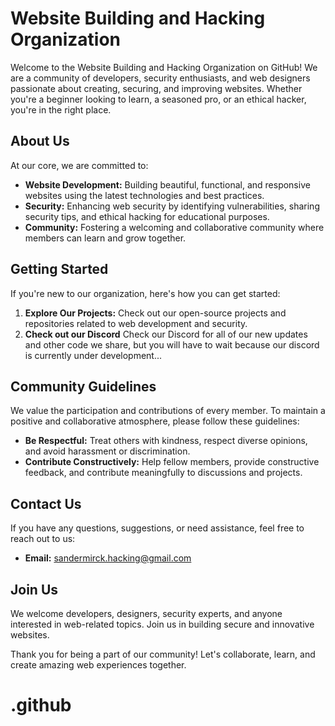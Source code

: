 # Website Building and Hacking Organization

Welcome to the Website Building and Hacking Organization on GitHub! We are a community of developers, security enthusiasts, and web designers passionate about creating, securing, and improving websites. Whether you're a beginner looking to learn, a seasoned pro, or an ethical hacker, you're in the right place.

## About Us

At our core, we are committed to:

- **Website Development:** Building beautiful, functional, and responsive websites using the latest technologies and best practices.
- **Security:** Enhancing web security by identifying vulnerabilities, sharing security tips, and ethical hacking for educational purposes.
- **Community:** Fostering a welcoming and collaborative community where members can learn and grow together.

## Getting Started

If you're new to our organization, here's how you can get started:

1. **Explore Our Projects:** Check out our open-source projects and repositories related to web development and security.
1. **Check out our Discord** Check our Discord for all of our new updates and other code we share, but you will have to wait because our discord is currently under development...


## Community Guidelines

We value the participation and contributions of every member. To maintain a positive and collaborative atmosphere, please follow these guidelines:

- **Be Respectful:** Treat others with kindness, respect diverse opinions, and avoid harassment or discrimination.
- **Contribute Constructively:** Help fellow members, provide constructive feedback, and contribute meaningfully to discussions and projects.

## Contact Us

If you have any questions, suggestions, or need assistance, feel free to reach out to us:

- **Email:** [sandermirck.hacking@gmail.com](mailto:sandermirck.hacking@gmail.com)


## Join Us

We welcome developers, designers, security experts, and anyone interested in web-related topics. Join us in building secure and innovative websites.


Thank you for being a part of our community! Let's collaborate, learn, and create amazing web experiences together.
# .github
